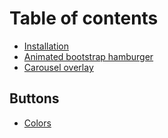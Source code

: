 # Table of contents

* [Installation](README.md)
* [Аnimated bootstrap hamburger](animated-bootstrap-hamburger.md)
* [Carousel overlay](carousel-overlay.md)

## Buttons

* [Colors](buttons/colors.md)

